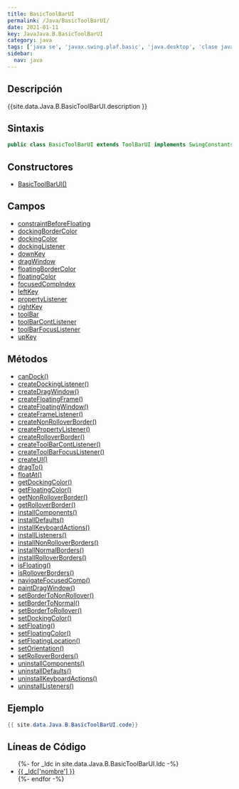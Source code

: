 ```yaml
---
title: BasicToolBarUI
permalink: /Java/BasicToolBarUI/
date: 2021-01-11
key: JavaJava.B.BasicToolBarUI
category: java
tags: ['java se', 'javax.swing.plaf.basic', 'java.desktop', 'clase java', 'Java 1.0']
sidebar: 
  nav: java
---
```


## Descripción
{{site.data.Java.B.BasicToolBarUI.description }}

## Sintaxis
~~~java
public class BasicToolBarUI extends ToolBarUI implements SwingConstants
~~~

## Constructores
* [BasicToolBarUI()](/Java/BasicToolBarUI/BasicToolBarUI/)

## Campos
* [constraintBeforeFloating](/Java/BasicToolBarUI/constraintBeforeFloating)
* [dockingBorderColor](/Java/BasicToolBarUI/dockingBorderColor)
* [dockingColor](/Java/BasicToolBarUI/dockingColor)
* [dockingListener](/Java/BasicToolBarUI/dockingListener)
* [downKey](/Java/BasicToolBarUI/downKey)
* [dragWindow](/Java/BasicToolBarUI/dragWindow)
* [floatingBorderColor](/Java/BasicToolBarUI/floatingBorderColor)
* [floatingColor](/Java/BasicToolBarUI/floatingColor)
* [focusedCompIndex](/Java/BasicToolBarUI/focusedCompIndex)
* [leftKey](/Java/BasicToolBarUI/leftKey)
* [propertyListener](/Java/BasicToolBarUI/propertyListener)
* [rightKey](/Java/BasicToolBarUI/rightKey)
* [toolBar](/Java/BasicToolBarUI/toolBar)
* [toolBarContListener](/Java/BasicToolBarUI/toolBarContListener)
* [toolBarFocusListener](/Java/BasicToolBarUI/toolBarFocusListener)
* [upKey](/Java/BasicToolBarUI/upKey)

## Métodos
* [canDock()](/Java/BasicToolBarUI/canDock)
* [createDockingListener()](/Java/BasicToolBarUI/createDockingListener)
* [createDragWindow()](/Java/BasicToolBarUI/createDragWindow)
* [createFloatingFrame()](/Java/BasicToolBarUI/createFloatingFrame)
* [createFloatingWindow()](/Java/BasicToolBarUI/createFloatingWindow)
* [createFrameListener()](/Java/BasicToolBarUI/createFrameListener)
* [createNonRolloverBorder()](/Java/BasicToolBarUI/createNonRolloverBorder)
* [createPropertyListener()](/Java/BasicToolBarUI/createPropertyListener)
* [createRolloverBorder()](/Java/BasicToolBarUI/createRolloverBorder)
* [createToolBarContListener()](/Java/BasicToolBarUI/createToolBarContListener)
* [createToolBarFocusListener()](/Java/BasicToolBarUI/createToolBarFocusListener)
* [createUI()](/Java/BasicToolBarUI/createUI)
* [dragTo()](/Java/BasicToolBarUI/dragTo)
* [floatAt()](/Java/BasicToolBarUI/floatAt)
* [getDockingColor()](/Java/BasicToolBarUI/getDockingColor)
* [getFloatingColor()](/Java/BasicToolBarUI/getFloatingColor)
* [getNonRolloverBorder()](/Java/BasicToolBarUI/getNonRolloverBorder)
* [getRolloverBorder()](/Java/BasicToolBarUI/getRolloverBorder)
* [installComponents()](/Java/BasicToolBarUI/installComponents)
* [installDefaults()](/Java/BasicToolBarUI/installDefaults)
* [installKeyboardActions()](/Java/BasicToolBarUI/installKeyboardActions)
* [installListeners()](/Java/BasicToolBarUI/installListeners)
* [installNonRolloverBorders()](/Java/BasicToolBarUI/installNonRolloverBorders)
* [installNormalBorders()](/Java/BasicToolBarUI/installNormalBorders)
* [installRolloverBorders()](/Java/BasicToolBarUI/installRolloverBorders)
* [isFloating()](/Java/BasicToolBarUI/isFloating)
* [isRolloverBorders()](/Java/BasicToolBarUI/isRolloverBorders)
* [navigateFocusedComp()](/Java/BasicToolBarUI/navigateFocusedComp)
* [paintDragWindow()](/Java/BasicToolBarUI/paintDragWindow)
* [setBorderToNonRollover()](/Java/BasicToolBarUI/setBorderToNonRollover)
* [setBorderToNormal()](/Java/BasicToolBarUI/setBorderToNormal)
* [setBorderToRollover()](/Java/BasicToolBarUI/setBorderToRollover)
* [setDockingColor()](/Java/BasicToolBarUI/setDockingColor)
* [setFloating()](/Java/BasicToolBarUI/setFloating)
* [setFloatingColor()](/Java/BasicToolBarUI/setFloatingColor)
* [setFloatingLocation()](/Java/BasicToolBarUI/setFloatingLocation)
* [setOrientation()](/Java/BasicToolBarUI/setOrientation)
* [setRolloverBorders()](/Java/BasicToolBarUI/setRolloverBorders)
* [uninstallComponents()](/Java/BasicToolBarUI/uninstallComponents)
* [uninstallDefaults()](/Java/BasicToolBarUI/uninstallDefaults)
* [uninstallKeyboardActions()](/Java/BasicToolBarUI/uninstallKeyboardActions)
* [uninstallListeners()](/Java/BasicToolBarUI/uninstallListeners)

## Ejemplo
~~~java
{{ site.data.Java.B.BasicToolBarUI.code}}
~~~

## Líneas de Código
<ul>
{%- for _ldc in site.data.Java.B.BasicToolBarUI.ldc -%}
   <li>
       <a href="{{_ldc['url'] }}">{{ _ldc['nombre'] }}</a>
   </li>
{%- endfor -%}
</ul>
